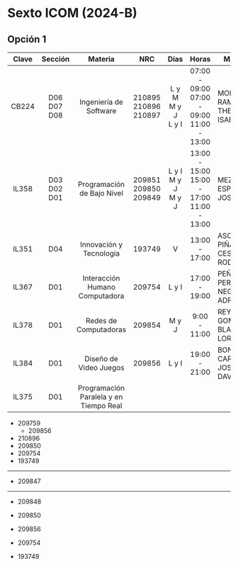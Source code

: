 # Sexto ICOM (2024-B)

## Opción 1

| Clave |      Sección      |                Materia                 |              NRC               |            Días             |                      Horas                      | Maestro                           |
| :---: | :---------------: | :------------------------------------: | :----------------------------: | :-------------------------: | :---------------------------------------------: | --------------------------------- |
| CB224 | D06<br>D07<br>D08 |         Ingeniería de Software         | 210895<br>210896<br>210897<br> |   L y M<br>M y J<br>L y I   | 07:00 - 09:00<br>07:00 - 09:00<br>11:00 - 13:00 | MORALES RAMIREZ, THELMA ISABEL    |
| IL358 | D03<br>D02<br>D01 |       Programación de Bajo Nivel       |   209851<br>209850<br>209849   | L y I<br>M y J<br>M y J<br> | 13:00 - 15:00<br>15:00 - 17:00<br>11:00 - 13:00 | MEZA ESPINOSA, JOSE JUAN          |
| IL351 |        D04        |        Innovación y Tecnología         |             193749             |              V              |                  13:00 - 17:00                  | ASCENCIO PIÑA, CESAR RODOLFO      |
| IL367 |        D01        |     Interacción Humano Computadora     |             209754             |            L y I            |                  17:00 - 19:00                  | PEÑA PEREZ NEGRON, ADRIANA        |
| IL378 |        D01        |         Redes de Computadoras          |             209854             |            M y J            |                  9:00 - 11:00                   | REYNOSO GOMEZ, BLANCA LORENA      |
| IL384 |        D01        |         Diseño de Video Juegos         |             209856             |            L y I            |                  19:00 - 21:00                  | BONILLA CARRANZA, JOSE LUIS DAVID |
| IL375 |        D01        | Programación Paralela y en Tiempo Real |                                |                             |                                                 |                                   |

-   209759
    -   209856
-   210896
-   209850
-   209754
-   193749

---

-   209847

---

-   209848
-   209850
-   209856

-   209754
-   193749

